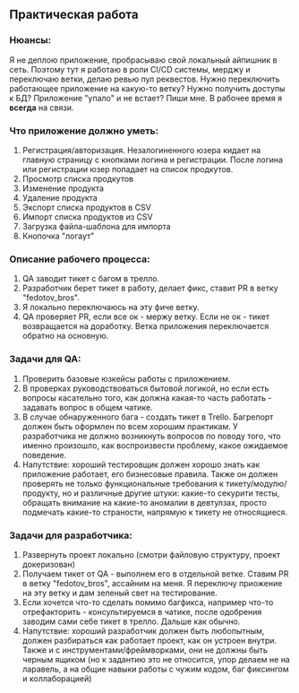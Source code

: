 ## Практическая работа

### Нюансы:
Я не деплою приложение, пробрасываю свой локальный айпишник в сеть. Поэтому тут я работаю в роли CI/CD системы, мерджу и переключаю ветки, делаю ревью пул реквестов.
Нужно переключить работающее приложение на какую-то ветку? Нужно получить доступы к БД? Приложение "упало" и не встает? Пиши мне. В рабочее время я **всегда** на связи.

### Что приложение должно уметь:
1. Регистрация/авторизация. Незалогиненного юзера кидает на главную страницу с кнопками логина и регистрации. После логина или регистрации юзер попадает на список продкутов.
2. Просмотр списка продкутов
3. Изменение продукта
4. Удаление продукта
5. Экспорт списка продуктов в CSV
6. Импорт списка продуктов из CSV
7. Загрузка файла-шаблона для импорта
8. Кнопочка "логаут"

### Описание рабочего процесса:
1. QA заводит тикет с багом в трелло.
2. Разработчик берет тикет в работу, делает фикс, ставит PR в ветку "fedotov_bros".
3. Я локально переключаюсь на эту фиче ветку.
4. QA проверяет PR, если все ок - мержу ветку. Если не ок - тикет возвращается на доработку. Ветка приложения переключается обратно на основную.

### Задачи для QA:
1. Проверить базовые юзкейсы работы с приложением.
2. В проверках руководствоваться бытовой логикой, но если есть вопросы касательно того, как должна какая-то часть работать - задавать вопрос в общем чатике.
3. В случае обнаруженного бага - создать тикет в Trello. Багрепорт должен быть оформлен по всем хорошим практикам. У разработчика не должно возникнуть вопросов по поводу того, что именно произошло, как воспроизвести проблему, какое ожидаемое поведение.
4. Напутствие: хороший тестировщик должен хорошо знать как приложение работает, его бизнесовые правила. Также он должен проверять не только функциональные требования к тикету/модулю/продукту, но и различные другие штуки: какие-то секурити тесты, обращать внимание на какие-то аномалии в девтулзах, просто подмечать какие-то страности, напрямую к тикету не относящиеся.

### Задачи для разработчика:
1. Развернуть проект локально (смотри файловую структуру, проект докеризован)
2. Получаем тикет от QA - выполнем его в отдельной ветке. Ставим PR в ветку "fedotov_bros", ассайним на меня. Я переключу приожение на эту ветку и дам зеленый свет на тестирование.
3. Если хочется что-то сделать помимо багфикса, например что-то отрефакторить - консультируемся в чатике, после одобрения заводим сами себе тикет в трелло. Дальше как обычно.
4. Напутствие: хороший разработчик должен быть любопытным, должен разбираться как работает проект, как он устроен внутри. Также и с инструментами/фреймворками, они не должны быть черным ящиком (но к задантию это не относится, упор делаем не на ларавель, а на общие навыки работы с чужим кодом, баг фиксингом и коллаборацией)